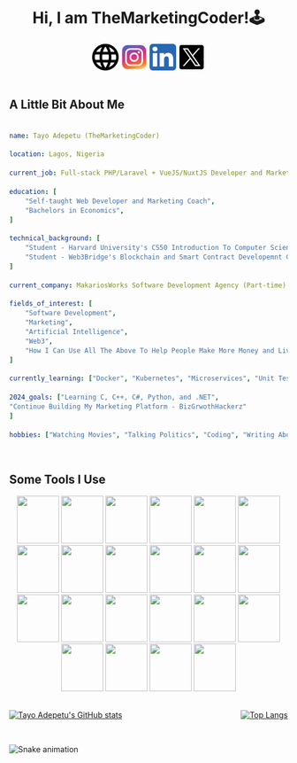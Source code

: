 <h1 align="center">
  Hi, I am TheMarketingCoder!🕹️
</h1>

<div align="center">
<a href="https://www.instagram.com/themarketingcoder/"><img src="/326663_language_web_icon.png" /></a>
<a href="https://www.instagram.com/themarketingcoder/"><img src="/6929237_instagram_icon.png" /></a>
<a href="www.linkedin.com/in/tayo-adepetu"><img src="/5296501_linkedin_network_linkedin logo_icon.png" /></a>
<a href="https://twitter.com/AdepetuTayo"><img src="/11053969_x_logo_twitter_new_brand_icon.png" /></a>
</div>

<br />

<h2>A Little Bit About Me</h2>

```yaml

name: Tayo Adepetu (TheMarketingCoder)

location: Lagos, Nigeria

current_job: Full-stack PHP/Laravel + VueJS/NuxtJS Developer and Marketing Coach

education: [
    "Self-taught Web Developer and Marketing Coach",
    "Bachelors in Economics",
]

technical_background: [
    "Student - Harvard University's CS50 Introduction To Computer Science",
    "Student - Web3Bridge's Blockchain and Smart Contract Developemnt Cohort X",
]

current_company: MakariosWorks Software Development Agency (Part-time)

fields_of_interest: [
    "Software Development",
    "Marketing",
    "Artificial Intelligence",
    "Web3",
    "How I Can Use All The Above To Help People Make More Money and Live More Convenient Lives"
]

currently_learning: ["Docker", "Kubernetes", "Microservices", "Unit Testing", "C", "Python"]

2024_goals: ["Learning C, C++, C#, Python, and .NET", 
"Continue Building My Marketing Platform - BizGrwothHackerz"
]

hobbies: ["Watching Movies", "Talking Politics", "Coding", "Writing About Marketing"]

```
<br/>
<h2>Some Tools I Use</h2>

<div align="center">
<img width=76px; height=86px  src="https://cdn.jsdelivr.net/gh/devicons/devicon@latest/icons/php/php-original.svg" />

<img width=76px; height=86px src="https://cdn.jsdelivr.net/gh/devicons/devicon@latest/icons/laravel/laravel-original.svg" />

<img width=76px; height=86px src="https://cdn.jsdelivr.net/gh/devicons/devicon@latest/icons/javascript/javascript-original.svg" />

<img width=76px; height=86px src="https://cdn.jsdelivr.net/gh/devicons/devicon@latest/icons/vuejs/vuejs-original.svg" />

<img width=76px; height=86px src="https://cdn.jsdelivr.net/gh/devicons/devicon@latest/icons/vuetify/vuetify-original.svg" />

<img width=76px; height=86px src="https://cdn.jsdelivr.net/gh/devicons/devicon@latest/icons/nuxtjs/nuxtjs-original.svg" />

<img width=76px; height=86px src="https://cdn.jsdelivr.net/gh/devicons/devicon@latest/icons/tailwindcss/tailwindcss-original-wordmark.svg" />

<img width=76px; height=86px src="https://cdn.jsdelivr.net/gh/devicons/devicon@latest/icons/c/c-original.svg" />

<img width=76px; height=86px src="https://cdn.jsdelivr.net/gh/devicons/devicon@latest/icons/cplusplus/cplusplus-original.svg" />

<img width=76px; height=86px src="https://cdn.jsdelivr.net/gh/devicons/devicon@latest/icons/csharp/csharp-original.svg" />

<img width=76px; height=86px src="https://cdn.jsdelivr.net/gh/devicons/devicon@latest/icons/python/python-original.svg" />

<img width=76px; height=86px src="https://cdn.jsdelivr.net/gh/devicons/devicon@latest/icons/docker/docker-original.svg" />
          
<img width=76px; height=86px src="https://cdn.jsdelivr.net/gh/devicons/devicon@latest/icons/kubernetes/kubernetes-original.svg" />

<img width=76px; height=86px src="https://cdn.jsdelivr.net/gh/devicons/devicon@latest/icons/heroku/heroku-original.svg" />

<img width=76px; height=86px src="https://cdn.jsdelivr.net/gh/devicons/devicon@latest/icons/digitalocean/digitalocean-original.svg" />

<img width=76px; height=86px src="https://cdn.jsdelivr.net/gh/devicons/devicon@latest/icons/amazonwebservices/amazonwebservices-original-wordmark.svg" />

<img width=76px; height=86px src="https://cdn.jsdelivr.net/gh/devicons/devicon@latest/icons/capacitor/capacitor-plain-wordmark.svg" />


<img width=76px; height=86px src="https://cdn.jsdelivr.net/gh/devicons/devicon@latest/icons/git/git-original-wordmark.svg" />
          
<img width=76px; height=86px src="https://cdn.jsdelivr.net/gh/devicons/devicon@latest/icons/github/github-original-wordmark.svg" />

<img width=76px; height=86px src="https://cdn.jsdelivr.net/gh/devicons/devicon@latest/icons/githubactions/githubactions-original.svg" />

<img width=76px; height=86px src="https://cdn.jsdelivr.net/gh/devicons/devicon@latest/icons/gitlab/gitlab-original-wordmark.svg" />

<img width=76px; height=86px src="https://cdn.jsdelivr.net/gh/devicons/devicon@latest/icons/bitbucket/bitbucket-original-wordmark.svg" />
                      
                            
</div>

<br/>

<div style="display: flex; justify-content: space-between;">

[![Tayo Adepetu's GitHub stats](https://github-readme-stats.vercel.app/api?username=TayoAdepetu&show_icons=true&theme=highcontrast)](https://github.com/TayoAdepetu/github-readme-stats)

[![Top Langs](https://github-readme-stats.vercel.app/api/top-langs/?username=TayoAdepetu&langs_count=10&layout=compact)](https://github.com/TayoAdepetu/github-readme-stats)

</div>

<br/>

![Snake animation](https://github.com/TayoAdepetu/TayoAdepetu/blob/output/github-contribution-grid-snake.svg)
